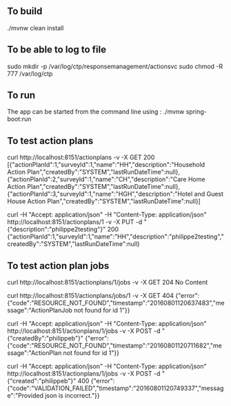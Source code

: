 ## To build
./mvnw clean install


## To be able to log to file
sudo mkdir -p /var/log/ctp/responsemanagement/actionsvc 
sudo chmod -R 777 /var/log/ctp


## To run
The app can be started from the command line using : ./mvnw spring-boot:run


## To test action plans
curl http://localhost:8151/actionplans -v -X GET
200 [{"actionPlanId":1,"surveyId":1,"name":"HH","description":"Household Action Plan","createdBy":"SYSTEM","lastRunDateTime":null},{"actionPlanId":2,"surveyId":1,"name":"CH","description":"Care Home Action Plan","createdBy":"SYSTEM","lastRunDateTime":null},{"actionPlanId":3,"surveyId":1,"name":"HGH","description":"Hotel and Guest House Action Plan","createdBy":"SYSTEM","lastRunDateTime":null}]

curl  -H "Accept: application/json" -H "Content-Type: application/json" http://localhost:8151/actionplans/1 -v -X PUT -d "{\"description\":\"philippe2testing\"}"
200 {"actionPlanId":1,"surveyId":1,"name":"HH","description":"philippe2testing","createdBy":"SYSTEM","lastRunDateTime":null}


## To test action plan jobs
curl http://localhost:8151/actionplans/1/jobs -v -X GET
204 No Content

curl http://localhost:8151/actionplans/jobs/1 -v -X GET
404 {"error":{"code":"RESOURCE_NOT_FOUND","timestamp":"20160801120637483","message":"ActionPlanJob not found for id 1"}}

curl  -H "Accept: application/json" -H "Content-Type: application/json" http://localhost:8151/actionplans/1/jobs -v -X POST -d "{\"createdBy\":\"philippeb\"}"
{"error":{"code":"RESOURCE_NOT_FOUND","timestamp":"20160801120711682","message":"ActionPlan not found for id 1"}}

curl  -H "Accept: application/json" -H "Content-Type: application/json" http://localhost:8151/actionplans/1/jobs -v -X POST -d "{\"created\":\"philippeb\"}"
400 {"error":{"code":"VALIDATION_FAILED","timestamp":"20160801120749337","message":"Provided json is incorrect."}}
